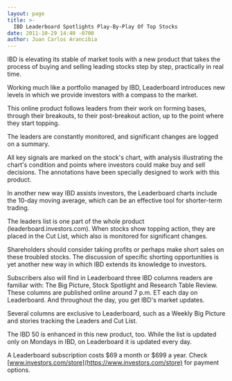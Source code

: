 ```yaml
---
layout: page
title: >-
  IBD Leaderboard Spotlights Play-By-Play Of Top Stocks
date: 2011-10-29 14:40 -0700
author: Juan Carlos Arancibia
---
```





IBD is elevating its stable of market tools with a new product that takes the process of buying and selling leading stocks step by step, practically in real time.

  

Working much like a portfolio managed by IBD, Leaderboard introduces new levels in which we provide investors with a compass to the market.

  

This online product follows leaders from their work on forming bases, through their breakouts, to their post-breakout action, up to the point where they start topping.

  

The leaders are constantly monitored, and significant changes are logged on a summary.

  

All key signals are marked on the stock's chart, with analysis illustrating the chart's condition and points where investors could make buy and sell decisions. The annotations have been specially designed to work with this product.

  

In another new way IBD assists investors, the Leaderboard charts include the 10-day moving average, which can be an effective tool for shorter-term trading.

  

The leaders list is one part of the whole product (leaderboard.investors.com). When stocks show topping action, they are placed in the Cut List, which also is monitored for significant changes.

  

Shareholders should consider taking profits or perhaps make short sales on these troubled stocks. The discussion of specific shorting opportunities is yet another new way in which IBD extends its knowledge to investors.

  

Subscribers also will find in Leaderboard three IBD columns readers are familiar with: The Big Picture, Stock Spotlight and Research Table Review. These columns are published online around 7 p.m. ET each day on Leaderboard. And throughout the day, you get IBD's market updates.

  

Several columns are exclusive to Leaderboard, such as a Weekly Big Picture and stories tracking the Leaders and Cut List.

  

The IBD 50 is enhanced in this new product, too. While the list is updated only on Mondays in IBD, on Leaderboard it is updated every day.

  

A Leaderboard subscription costs \$69 a month or \$699 a year. Check [www.investors.com/store](https://www.investors.com/store) for payment options.




